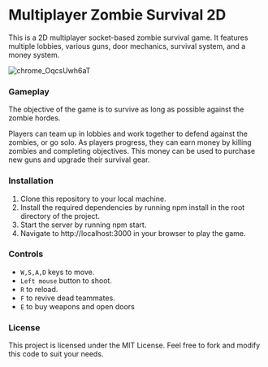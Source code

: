 # Multiplayer Zombie Survival 2D
This is a 2D multiplayer socket-based zombie survival game. It features multiple lobbies, various guns, door mechanics, survival system, and a money system.

![chrome_OqcsUwh6aT](https://user-images.githubusercontent.com/25286081/230240282-306482f3-c6a4-42d2-9c72-67074cb2cb90.gif)


### Gameplay
The objective of the game is to survive as long as possible against the zombie hordes.

Players can team up in lobbies and work together to defend against the zombies, or go solo. As players progress, they can earn money by killing zombies and completing objectives. This money can be used to purchase new guns and upgrade their survival gear.


### Installation
1. Clone this repository to your local machine.
2. Install the required dependencies by running npm install in the root directory of the project.
3. Start the server by running npm start.
4. Navigate to http://localhost:3000 in your browser to play the game.


### Controls
- `W,S,A,D` keys to move.
- `Left mouse` button to shoot.
- `R` to reload.
- `F` to revive dead teammates.
- `E` to buy weapons and open doors


### License
This project is licensed under the MIT License. Feel free to fork and modify this code to suit your needs.
